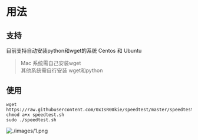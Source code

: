 # 用法
## 支持
目前支持自动安装python和wget的系统 Centos 和 Ubuntu
> Mac 系统需自己安装wget  
> 其他系统需自行安装 wget和python  

## 使用
```
wget https://raw.githubusercontent.com/0xIsR00kie/speedtest/master/speedtest.sh
chmod a+x speedtest.sh
sudo ./speedtest.sh
```

![./images/1.png](结果)